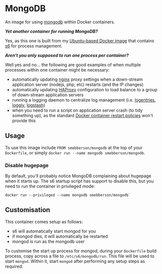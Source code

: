 MongoDB
=======

An image for using [mongodb][MongoDB] within Docker containers.

**_Yet another container for running MongoDB?_**

Yes, as this one is built from my [Ubuntu-based Docker image](https://registry.hub.docker.com/u/smebberson/ubuntu-base/) that contains [s6][s6] for process management.

_**Aren't you only supposed to run one process per container?**_

Well yes and no... the following are good examples of when multiple processes within one container might be necessary:

- automatically updating [nginx][nginx] proxy settings when a down-stream application server (nodejs, php, etc) restarts (and the IP changes)
- automatically updating [HAProxy][haproxy] configuration to load balance to a group of down-stream application servers
- running a logging daemon to centralize log management (i.e. [logentries][logentries], [loggly][loggly], [logstash][logstash])
- when you need to run a script on application server crash (to tidy something up), as the standard [Docker container restart policies][drsp] won't provide this

[s6]: http://www.skarnet.org/software/s6/
[s6-built-statically]: https://github.com/smebberson/docker-ubuntu-base/blob/master/s6/s6-build
[logentries]: https://logentries.com/
[loggly]: https://www.loggly.com/
[logstash]: http://logstash.net/
[drsp]: https://docs.docker.com/reference/commandline/cli/#restart-policies
[nginx]: http://nginx.org/
[haproxy]: http://www.haproxy.org/
[mongodb]: https://www.mongodb.org/

Usage
-----

To use this image include `FROM smebberson/mongodb` at the top of your `Dockerfile`, or simply `docker run --name mongodb smebberson/mongodb`.

### Disable hugepage

By default, you'll probably notice MongoDB complaining about hugepage when it starts up. The s6 startup script has support to disable this, but you need to run the container in privileged mode:

```
docker run --privileged --name mongodb smebberson/mongodb`
```

Customisation
-------------

This container comes setup as follows:

- s6 will automatically start mongod for you
- if mongod dies, it will automatically be restarted
- mongod is run as the mongodb user

To customise the start up process for mongod, during your `Dockerfile` build process, copy across a file to `/etc/s6/mongodb/run`. This file will be used to start `mongod`. Within it, start `mongod` after performing any setup steps as required.
